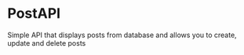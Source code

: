 # PostAPI
Simple API that displays posts from database and allows you to create, update and delete posts
